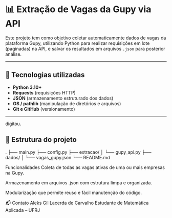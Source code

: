 # 📊 Extração de Vagas da Gupy via API

Este projeto tem como objetivo coletar automaticamente dados de vagas da plataforma Gupy, utilizando Python para realizar requisições em lote (paginadas) na API, e salvar os resultados em arquivos `.json` para posterior análise.

---

## 🔧 Tecnologias utilizadas

- **Python 3.10+**
- **Requests** (requisições HTTP)
- **JSON** (armazenamento estruturado dos dados)
- **OS / pathlib** (manipulação de diretórios e arquivos)
- **Git e GitHub** (versionamento)

---

digitou.
## 🧱 Estrutura do projeto


.
├── main.py
├── config.py
├── extracao/
│   └── gupy_api.py
├── dados/
│   └── vagas_gupy.json
└── README.md


 Funcionalidades
Coleta de todas as vagas ativas de uma ou mais empresas na Gupy.

Armazenamento em arquivos .json com estrutura limpa e organizada.

Modularização que permite reuso e fácil manutenção do código.



📬 Contato
Aleks Gil Lacerda de Carvalho
Estudante de Matemática Aplicada – UFRJ

